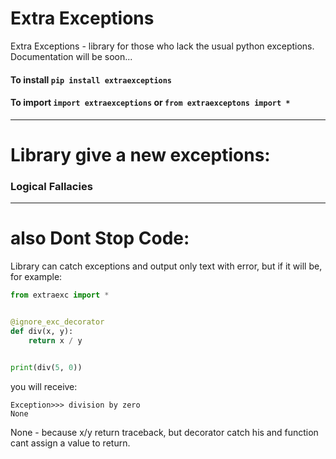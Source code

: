 # Extra Exceptions
Extra Exceptions - library for those who lack the usual python exceptions.  
Documentation will be soon...

#### To install `pip install extraexceptions` 

#### To import `import extraexceptions` or `from extraexceptons import *`  

----
# Library give a new exceptions:

### Logical Fallacies

----
# also Dont Stop Code:
Library can catch exceptions and output only text with error, but if it will be, for example:
```python
from extraexc import *


@ignore_exc_decorator
def div(x, y):
    return x / y


print(div(5, 0))
```

you will receive:
```
Exception>>> division by zero
None
```
None - because x/y return traceback, but decorator catch his and function cant assign a value to return.